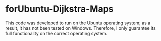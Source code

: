 # forUbuntu-Dijkstra-Maps
 This code was developed to run on the Ubuntu operating system; as a result, it has not been tested on Windows. Therefore, I only guarantee its full functionality on the correct operating system.

